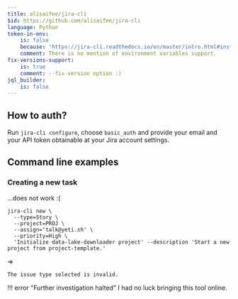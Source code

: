 ```yaml
---
title: alisaifee/jira-cli
$id: https://github.com/alisaifee/jira-cli
language: Python
token-in-env:
    is: false
    because: 'https://jira-cli.readthedocs.io/en/master/intro.html#installation'
    comment: There is no mention of environment variables support.
fix-versions-support:
    is: true
    comment: --fix-version option :)
jql_builder:
    is: false
---
```


## How to auth?

Run `jira-cli configure`, choose `basic_auth` and provide your email and your API token obtainable at your Jira account settings.

## Command line examples

### Creating a new task

...does not work :(

```shell
jira-cli new \
  --type=Story \
  --project=PROJ \
  --assign='talk@yeti.sh' \
  --priority=High \
  'Initialize data-lake-downloader project' --description 'Start a new project from project-template.'
```
⇒
```
The issue type selected is invalid.
```

!!! error "Further investigation halted"
    I had no luck bringing this tool online.
